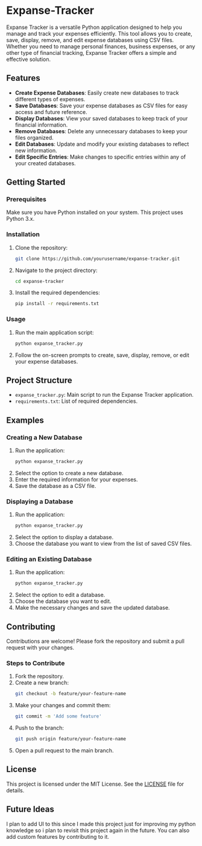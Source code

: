 # Expanse-Tracker

Expanse Tracker is a versatile Python application designed to help you manage and track your expenses efficiently. This tool allows you to create, save, display, remove, and edit expense databases using CSV files. Whether you need to manage personal finances, business expenses, or any other type of financial tracking, Expanse Tracker offers a simple and effective solution.

## Features

- **Create Expense Databases**: Easily create new databases to track different types of expenses.
- **Save Databases**: Save your expense databases as CSV files for easy access and future reference.
- **Display Databases**: View your saved databases to keep track of your financial information.
- **Remove Databases**: Delete any unnecessary databases to keep your files organized.
- **Edit Databases**: Update and modify your existing databases to reflect new information.
- **Edit Specific Entries**: Make changes to specific entries within any of your created databases.

## Getting Started

### Prerequisites

Make sure you have Python installed on your system. This project uses Python 3.x.

### Installation

1. Clone the repository:
    ```bash
    git clone https://github.com/yourusername/expanse-tracker.git
    ```
2. Navigate to the project directory:
    ```bash
    cd expanse-tracker
    ```
3. Install the required dependencies:
    ```bash
    pip install -r requirements.txt
    ```

### Usage

1. Run the main application script:
    ```bash
    python expanse_tracker.py
    ```
2. Follow the on-screen prompts to create, save, display, remove, or edit your expense databases.

## Project Structure

- `expanse_tracker.py`: Main script to run the Expanse Tracker application.
- `requirements.txt`: List of required dependencies.

## Examples

### Creating a New Database

1. Run the application:
    ```bash
    python expanse_tracker.py
    ```
2. Select the option to create a new database.
3. Enter the required information for your expenses.
4. Save the database as a CSV file.

### Displaying a Database

1. Run the application:
    ```bash
    python expanse_tracker.py
    ```
2. Select the option to display a database.
3. Choose the database you want to view from the list of saved CSV files.

### Editing an Existing Database

1. Run the application:
    ```bash
    python expanse_tracker.py
    ```
2. Select the option to edit a database.
3. Choose the database you want to edit.
4. Make the necessary changes and save the updated database.

## Contributing

Contributions are welcome! Please fork the repository and submit a pull request with your changes.

### Steps to Contribute

1. Fork the repository.
2. Create a new branch:
    ```bash
    git checkout -b feature/your-feature-name
    ```
3. Make your changes and commit them:
    ```bash
    git commit -m 'Add some feature'
    ```
4. Push to the branch:
    ```bash
    git push origin feature/your-feature-name
    ```
5. Open a pull request to the main branch.

## License

This project is licensed under the MIT License. See the [LICENSE](LICENSE) file for details.

## Future Ideas

I plan to add UI to this since I made this project just for improving my  python  knowledge so i plan to revisit this project again in the future. You can also add custom features by contributing to it.
